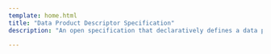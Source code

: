 ```yaml
---
template: home.html
title: "Data Product Descriptor Specification"
description: "An open specification that declaratively defines a data product in all its components using a JSON or YAML descriptor document."

---
```

